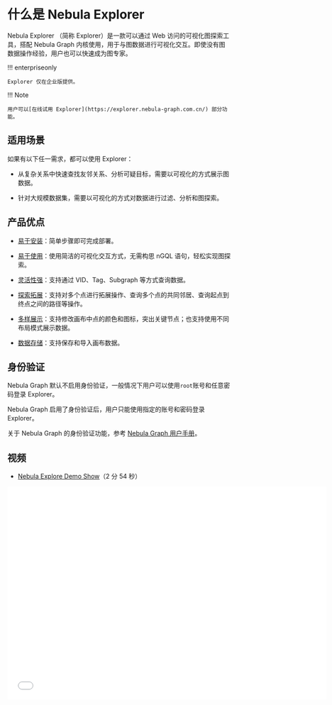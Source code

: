 # 什么是 Nebula Explorer

Nebula Explorer （简称 Explorer）是一款可以通过 Web 访问的可视化图探索工具，搭配 Nebula Graph 内核使用，用于与图数据进行可视化交互。即使没有图数据操作经验，用户也可以快速成为图专家。

!!! enterpriseonly

    Explorer 仅在企业版提供。

!!! Note

    用户可以[在线试用 Explorer](https://explorer.nebula-graph.com.cn/) 部分功能。

## 适用场景

如果有以下任一需求，都可以使用 Explorer：

- 从复杂关系中快速查找友邻关系、分析可疑目标，需要以可视化的方式展示图数据。

- 针对大规模数据集，需要以可视化的方式对数据进行过滤、分析和图探索。

## 产品优点

- [易于安装](../deploy-connect/ex-ug-deploy.md)：简单步骤即可完成部署。

- [易于使用](../ex-ug-shortcuts.md)：使用简洁的可视化交互方式，无需构思 nGQL 语句，轻松实现图探索。

- [灵活性强](../ex-ug-query-exploration.md)：支持通过 VID、Tag、Subgraph 等方式查询数据。

- [探索拓展](../ex-ug-graph-exploration.md)：支持对多个点进行拓展操作、查询多个点的共同邻居、查询起点到终点之间的路径等操作。

- [多样展示](../canvas-operations/canvas-overview.md)：支持修改画布中点的颜色和图标，突出关键节点；也支持使用不同布局模式展示数据。

- [数据存储](../canvas-operations/canvas-snapshot.md)：支持保存和导入画布数据。

<!-- - 便于筛选：支持基于自定义条件灵活筛选需要展示的数据。-->

## 身份验证

Nebula Graph 默认不启用身份验证，一般情况下用户可以使用`root`账号和任意密码登录 Explorer。

Nebula Graph 启用了身份验证后，用户只能使用指定的账号和密码登录 Explorer。

关于 Nebula Graph 的身份验证功能，参考 [Nebula Graph 用户手册](../../7.data-security/1.authentication/1.authentication.md "点击前往 Nebula Graph 官网")。

## 视频

* [Nebula Explore Demo Show](https://www.bilibili.com/video/BV1VL4y1V7C2/)（2 分 54 秒）
<iframe src="//player.bilibili.com/player.html?aid=853353222&bvid=BV1VL4y1V7C2&cid=581214591&page=1&high_quality=1" scrolling="no" border="0" frameborder="no" framespacing="0" allowfullscreen="true" width="720px" height="480px"> </iframe>
